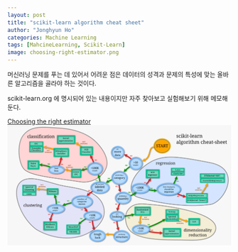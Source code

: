 ```yaml
---
layout: post
title: "scikit-learn algorithm cheat sheet"
author: "Jonghyun Ho"
categories: Machine Learning
tags: [MahcineLearning, Scikit-Learn]
image: choosing-right-estimator.png
---
```


머신러닝 문제를 푸는 데 있어서 어려운 점은 데이터의 성격과 문제의 특성에 맞는 올바른 알고리즘을 골라야 하는 것이다.

scikit-learn.org 에 명시되어 있는 내용이지만 자주 찾아보고 실험해보기 위해 메모해둔다.

[Choosing the right estimator](https://scikit-learn.org/stable/tutorial/machine_learning_map/index.html)
![scikit-learn algorithm cheat sheet](/assets/img/choosing-right-estimator.png)